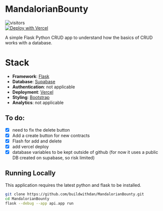 # MandalorianBounty
![visitors](https://visitor-badge.laobi.icu/badge?page_id=buildwithdan.MandalorianBounty)  
[![Deploy with Vercel](https://vercel.com/button)](https://vercel.com/new/clone?repository-url=https://github.com/buildwithdan/MandalorianBounty)

A simple Flask Python CRUD app to understand how the basics of CRUD works with a database.   

# Stack

- **Framework**: [Flask](https://flask.palletsprojects.com/en/2.2.x/)
- **Database**: [Supabase](https://supabase.com/)
- **Authentication**: not applicable
- **Deployment**: [Vercel](https://vercel.com)
- **Styling**: [Bootstrap](https://getbootstrap.com/)
- **Analytics**: not applicable


## To do:

- [x] need to fix the delete button
- [x] Add a create button for new contracts
- [x] Flash for add and delete
- [x] add vercel deploy
- [x] database variables to be kept outside of github (for now it uses a public DB created on supabase, so risk limited)

## Running Locally

This application requires the latest python and flask to be installed.

```bash
git clone https://github.com/buildwithdan/MandalorianBounty.git
cd MandalorianBounty
flask --debug --app api.app run
```
